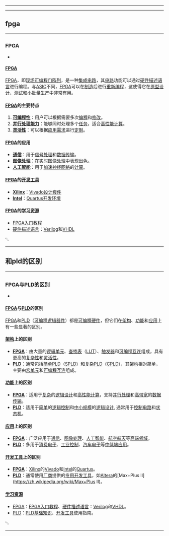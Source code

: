 # 
___
___
## fpga
___
## 
### FPGA
- 

#### [FPGA](https://zh.wikipedia.org/wiki/FPGA)

[FPGA](https://zh.wikipedia.org/wiki/FPGA)，即[现场可编程门阵列](https://zh.wikipedia.org/wiki/现场可编程门阵列)，是一种[集成电路](https://zh.wikipedia.org/wiki/集成电路)，其[电路](https://zh.wikipedia.org/wiki/电路)功能可以通过[硬件描述语言](https://zh.wikipedia.org/wiki/硬件描述语言)进行编程。与[ASIC](https://zh.wikipedia.org/wiki/ASIC)不同，[FPGA](https://zh.wikipedia.org/wiki/FPGA)可以在[制造](https://zh.wikipedia.org/wiki/制造)后进行[重新编程](https://zh.wikipedia.org/wiki/重新编程)，这使得它在[原型设计](https://zh.wikipedia.org/wiki/原型设计)、[测试](https://zh.wikipedia.org/wiki/测试)和[小批量生产](https://zh.wikipedia.org/wiki/小批量生产)中非常有用。

#### [FPGA](https://zh.wikipedia.org/wiki/FPGA)的主要特点

1. **[可编程性](https://zh.wikipedia.org/wiki/可编程性)**：用户可以根据需要多次[编程](https://zh.wikipedia.org/wiki/编程)和[修改](https://zh.wikipedia.org/wiki/修改)。
2. **[并行处理能力](https://zh.wikipedia.org/wiki/并行处理能力)**：能够同时处理多个[任务](https://zh.wikipedia.org/wiki/任务)，适合[高性能计算](https://zh.wikipedia.org/wiki/高性能计算)。
3. **[灵活性](https://zh.wikipedia.org/wiki/灵活性)**：可以根据[应用需求](https://zh.wikipedia.org/wiki/应用需求)进行[定制](https://zh.wikipedia.org/wiki/定制)。

#### [FPGA](https://zh.wikipedia.org/wiki/FPGA)的应用

- **[通信](https://zh.wikipedia.org/wiki/通信)**：用于[信号处理](https://zh.wikipedia.org/wiki/信号处理)和[数据传输](https://zh.wikipedia.org/wiki/数据传输)。
- **[图像处理](https://zh.wikipedia.org/wiki/图像处理)**：在[实时图像处理](https://zh.wikipedia.org/wiki/实时图像处理)中表现出色。
- **[人工智能](https://zh.wikipedia.org/wiki/人工智能)**：用于[加速](https://zh.wikipedia.org/wiki/加速)[神经网络](https://zh.wikipedia.org/wiki/神经网络)的[计算](https://zh.wikipedia.org/wiki/计算)。

#### [FPGA](https://zh.wikipedia.org/wiki/FPGA)的[开发工具](https://zh.wikipedia.org/wiki/开发工具)

- **[Xilinx](https://zh.wikipedia.org/wiki/Xilinx)**：[Vivado](https://zh.wikipedia.org/wiki/Vivado)[设计套件](https://zh.wikipedia.org/wiki/设计套件)
- **[Intel](https://zh.wikipedia.org/wiki/Intel)**：[Quartus](https://zh.wikipedia.org/wiki/Quartus)[开发环境](https://zh.wikipedia.org/wiki/开发环境)

#### [FPGA](https://zh.wikipedia.org/wiki/FPGA)的[学习资源](https://zh.wikipedia.org/wiki/学习资源)

- [FPGA](https://zh.wikipedia.org/wiki/FPGA)[入门教程](https://zh.wikipedia.org/wiki/入门教程)
- [硬件描述语言](https://zh.wikipedia.org/wiki/硬件描述语言)：[Verilog](https://zh.wikipedia.org/wiki/Verilog)和[VHDL](https://zh.wikipedia.org/wiki/VHDL)

␃
___
## 和pld的区别
___
## 
### FPGA与PLD的区别
- 

#### [FPGA](https://zh.wikipedia.org/wiki/FPGA)与[PLD](https://zh.wikipedia.org/wiki/PLD)的区别

[FPGA](https://zh.wikipedia.org/wiki/FPGA)和[PLD](https://zh.wikipedia.org/wiki/PLD)（[可编程逻辑器件](https://zh.wikipedia.org/wiki/可编程逻辑器件)）都是[可编程硬件](https://zh.wikipedia.org/wiki/可编程硬件)，但它们在[架构](https://zh.wikipedia.org/wiki/架构)、[功能](https://zh.wikipedia.org/wiki/功能)和[应用](https://zh.wikipedia.org/wiki/应用)上有一些显著的区别。

#### [架构](https://zh.wikipedia.org/wiki/架构)上的区别

- **[FPGA](https://zh.wikipedia.org/wiki/FPGA)**：由大量的[逻辑单元](https://zh.wikipedia.org/wiki/逻辑单元)、[查找表](https://zh.wikipedia.org/wiki/查找表)（[LUT](https://zh.wikipedia.org/wiki/LUT)）、[触发器](https://zh.wikipedia.org/wiki/触发器)和[可编程互连](https://zh.wikipedia.org/wiki/可编程互连)组成，具有更高的[复杂性](https://zh.wikipedia.org/wiki/复杂性)和[灵活性](https://zh.wikipedia.org/wiki/灵活性)。
- **[PLD](https://zh.wikipedia.org/wiki/PLD)**：通常包括[简单PLD](https://zh.wikipedia.org/wiki/简单PLD)（[SPLD](https://zh.wikipedia.org/wiki/SPLD)）和[复杂PLD](https://zh.wikipedia.org/wiki/复杂PLD)（[CPLD](https://zh.wikipedia.org/wiki/CPLD)），其[架构](https://zh.wikipedia.org/wiki/架构)相对简单，主要由[宏单元](https://zh.wikipedia.org/wiki/宏单元)和[可编程互连](https://zh.wikipedia.org/wiki/可编程互连)组成。

#### [功能](https://zh.wikipedia.org/wiki/功能)上的区别

- **[FPGA](https://zh.wikipedia.org/wiki/FPGA)**：适用于[复杂](https://zh.wikipedia.org/wiki/复杂)的[逻辑设计](https://zh.wikipedia.org/wiki/逻辑设计)和[高性能计算](https://zh.wikipedia.org/wiki/高性能计算)，支持[并行处理](https://zh.wikipedia.org/wiki/并行处理)和[高带宽](https://zh.wikipedia.org/wiki/高带宽)的[数据传输](https://zh.wikipedia.org/wiki/数据传输)。
- **[PLD](https://zh.wikipedia.org/wiki/PLD)**：适用于[简单](https://zh.wikipedia.org/wiki/简单)的[逻辑控制](https://zh.wikipedia.org/wiki/逻辑控制)和[中小规模](https://zh.wikipedia.org/wiki/中小规模)的[逻辑设计](https://zh.wikipedia.org/wiki/逻辑设计), 通常用于[控制电路](https://zh.wikipedia.org/wiki/控制电路)和[状态机](https://zh.wikipedia.org/wiki/状态机)。

#### [应用](https://zh.wikipedia.org/wiki/应用)上的区别

- **[FPGA](https://zh.wikipedia.org/wiki/FPGA)**：广泛应用于[通信](https://zh.wikipedia.org/wiki/通信)、[图像处理](https://zh.wikipedia.org/wiki/图像处理)、[人工智能](https://zh.wikipedia.org/wiki/人工智能)、[航空航天](https://zh.wikipedia.org/wiki/航空航天)等[高端领域](https://zh.wikipedia.org/wiki/高端领域)。
- **[PLD](https://zh.wikipedia.org/wiki/PLD)**：多用于[消费电子](https://zh.wikipedia.org/wiki/消费电子)、[工业控制](https://zh.wikipedia.org/wiki/工业控制)、[汽车电子](https://zh.wikipedia.org/wiki/汽车电子)等[中低端应用](https://zh.wikipedia.org/wiki/中低端应用)。

#### [开发工具](https://zh.wikipedia.org/wiki/开发工具)上的区别

- **[FPGA](https://zh.wikipedia.org/wiki/FPGA)**：[Xilinx](https://zh.wikipedia.org/wiki/Xilinx)的[Vivado](https://zh.wikipedia.org/wiki/Vivado)和[Intel](https://zh.wikipedia.org/wiki/Intel)的[Quartus](https://zh.wikipedia.org/wiki/Quartus)。
- **[PLD](https://zh.wikipedia.org/wiki/PLD)**：通常使用[厂商](https://zh.wikipedia.org/wiki/厂商)提供的[专用开发工具](https://zh.wikipedia.org/wiki/专用开发工具)，如[Altera](https://zh.wikipedia.org/wiki/Altera)的[Max+Plus II](https://zh.wikipedia.org/wiki/Max+Plus II)。

#### [学习资源](https://zh.wikipedia.org/wiki/学习资源)

- [FPGA](https://zh.wikipedia.org/wiki/FPGA)：[FPGA](https://zh.wikipedia.org/wiki/FPGA)[入门教程](https://zh.wikipedia.org/wiki/入门教程)、[硬件描述语言](https://zh.wikipedia.org/wiki/硬件描述语言)：[Verilog](https://zh.wikipedia.org/wiki/Verilog)和[VHDL](https://zh.wikipedia.org/wiki/VHDL)。
- [PLD](https://zh.wikipedia.org/wiki/PLD)：[PLD](https://zh.wikipedia.org/wiki/PLD)[基础知识](https://zh.wikipedia.org/wiki/基础知识)、[开发工具](https://zh.wikipedia.org/wiki/开发工具)使用指南。

␃
___
